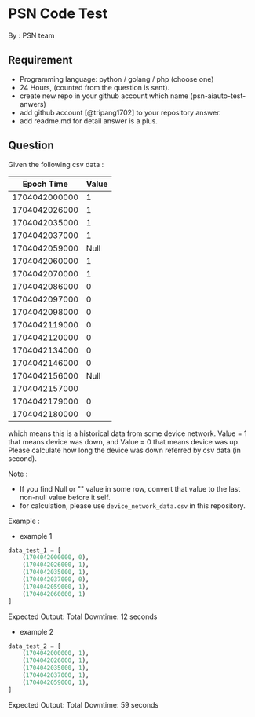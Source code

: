 # PSN Code Test 
By : PSN team

## Requirement 

- Programming language: python / golang / php (choose one)
- 24 Hours, (counted from the question is sent).
- create new repo in your github account which name (psn-aiauto-test-anwers)
- add github account [@tripang1702] to your repository answer.
- add readme.md for detail answer is a plus.

## Question
Given the following csv data :

| Epoch Time | Value |
| --- | --- |
1704042000000|1
1704042026000|1
1704042035000|1
1704042037000|1
1704042059000|Null
1704042060000|1
1704042070000|1
1704042086000|0
1704042097000|0
1704042098000|0
1704042119000|0
1704042120000|0
1704042134000|0
1704042146000|0
1704042156000|Null
1704042157000|
1704042179000|0
1704042180000|0

which means this is a historical data from some device network. Value = 1 that means device was down, and Value = 0 that means device was up. Please calculate how long the device was down referred by csv data (in second).

Note :
- If you find Null or "" value in some row, convert that value to the last non-null value before it self.  
- for calculation, please use `device_network_data.csv` in this repository.

Example :
- example 1 

```python 
data_test_1 = [
    (1704042000000, 0),
    (1704042026000, 1),
    (1704042035000, 1),
    (1704042037000, 0),
    (1704042059000, 1),
    (1704042060000, 1)
]
```

Expected Output:
Total Downtime: 12 seconds

- example 2 
```python
data_test_2 = [
    (1704042000000, 1),
    (1704042026000, 1),
    (1704042035000, 1),
    (1704042037000, 1),
    (1704042059000, 1),
]
```

Expected Output:
Total Downtime: 59 seconds